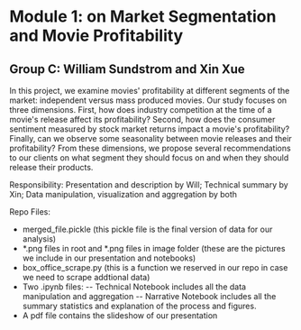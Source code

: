 # Module 1: on Market Segmentation and Movie Profitability
## Group C: William Sundstrom and Xin Xue 

In this project, we examine movies' profitability at different segments of the market: independent versus mass produced movies. Our study focuses on three dimensions. First, how does industry competition at the time of a movie's release affect its profitability? Second, how does the consumer sentiment measured by stock market returns impact a movie's profitability? Finally, can we observe some seasonality between movie releases and their profitability? From these dimensions, we propose several recommendations to our clients on what segment they should focus on and when they should release their products. 

Responsibility: Presentation and description by Will; Technical summary by Xin; Data manipulation, visualization and aggregation by both

Repo Files:
- merged_file.pickle (this pickle file is the final version of data for our analysis)
- \*.png files in root and \*.png files in image folder (these are the pictures we include in our presentation and notebooks)
- box_office_scrape.py (this is a function we reserved in our repo in case we need to scrape addtional data)
- Two .ipynb files: 
  -- Technical Notebook includes all the data manipulation and aggregation
  -- Narrative Notebook includes all the summary statistics and explanation of the process and figures.
- A pdf file contains the slideshow of our presentation
